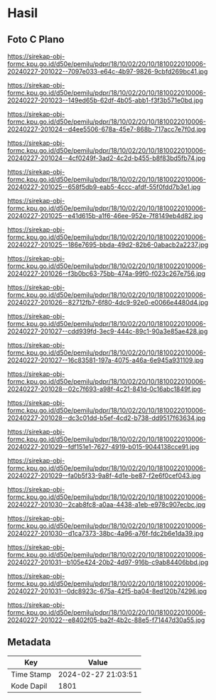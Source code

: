 # Hasil

## Foto C Plano

https://sirekap-obj-formc.kpu.go.id/d50e/pemilu/pdpr/18/10/02/20/10/1810022010006-20240227-201022--7097e033-e64c-4b97-9826-9cbfd269bc41.jpg

https://sirekap-obj-formc.kpu.go.id/d50e/pemilu/pdpr/18/10/02/20/10/1810022010006-20240227-201023--149ed65b-62df-4b05-abb1-f3f3b571e0bd.jpg

https://sirekap-obj-formc.kpu.go.id/d50e/pemilu/pdpr/18/10/02/20/10/1810022010006-20240227-201024--d4ee5506-678a-45e7-868b-717acc7e7f0d.jpg

https://sirekap-obj-formc.kpu.go.id/d50e/pemilu/pdpr/18/10/02/20/10/1810022010006-20240227-201024--4cf0249f-3ad2-4c2d-b455-b8f83bd5fb74.jpg

https://sirekap-obj-formc.kpu.go.id/d50e/pemilu/pdpr/18/10/02/20/10/1810022010006-20240227-201025--658f5db9-eab5-4ccc-afdf-55f0fdd7b3e1.jpg

https://sirekap-obj-formc.kpu.go.id/d50e/pemilu/pdpr/18/10/02/20/10/1810022010006-20240227-201025--e41d615b-a1f6-46ee-952e-7f8149eb4d82.jpg

https://sirekap-obj-formc.kpu.go.id/d50e/pemilu/pdpr/18/10/02/20/10/1810022010006-20240227-201025--186e7695-bbda-49d2-82b6-0abacb2a2237.jpg

https://sirekap-obj-formc.kpu.go.id/d50e/pemilu/pdpr/18/10/02/20/10/1810022010006-20240227-201026--f3b0bc63-75bb-474a-99f0-f023c267e756.jpg

https://sirekap-obj-formc.kpu.go.id/d50e/pemilu/pdpr/18/10/02/20/10/1810022010006-20240227-201026--82712fb7-6f80-4dc9-92e0-e0066e4480d4.jpg

https://sirekap-obj-formc.kpu.go.id/d50e/pemilu/pdpr/18/10/02/20/10/1810022010006-20240227-201027--cdd939fd-3ec9-444c-89c1-90a3e85ae428.jpg

https://sirekap-obj-formc.kpu.go.id/d50e/pemilu/pdpr/18/10/02/20/10/1810022010006-20240227-201027--16c83581-197a-4075-a46a-6e945a931109.jpg

https://sirekap-obj-formc.kpu.go.id/d50e/pemilu/pdpr/18/10/02/20/10/1810022010006-20240227-201028--02c7f693-a98f-4c21-841d-0c16abc1849f.jpg

https://sirekap-obj-formc.kpu.go.id/d50e/pemilu/pdpr/18/10/02/20/10/1810022010006-20240227-201028--dc3c01dd-b5ef-4cd2-b738-dd9517f63634.jpg

https://sirekap-obj-formc.kpu.go.id/d50e/pemilu/pdpr/18/10/02/20/10/1810022010006-20240227-201029--fdf151e1-7627-4919-b015-9044138cce91.jpg

https://sirekap-obj-formc.kpu.go.id/d50e/pemilu/pdpr/18/10/02/20/10/1810022010006-20240227-201029--fa0b5f33-9a8f-4d1e-be87-f2e6f0cef043.jpg

https://sirekap-obj-formc.kpu.go.id/d50e/pemilu/pdpr/18/10/02/20/10/1810022010006-20240227-201030--2cab8fc8-a0aa-4438-a1eb-e978c907ecbc.jpg

https://sirekap-obj-formc.kpu.go.id/d50e/pemilu/pdpr/18/10/02/20/10/1810022010006-20240227-201030--d1ca7373-38bc-4a96-a76f-fdc2b6e1da39.jpg

https://sirekap-obj-formc.kpu.go.id/d50e/pemilu/pdpr/18/10/02/20/10/1810022010006-20240227-201031--b105e424-20b2-4d97-916b-c9ab84406bbd.jpg

https://sirekap-obj-formc.kpu.go.id/d50e/pemilu/pdpr/18/10/02/20/10/1810022010006-20240227-201031--0dc8923c-675a-42f5-ba04-8ed120b74296.jpg

https://sirekap-obj-formc.kpu.go.id/d50e/pemilu/pdpr/18/10/02/20/10/1810022010006-20240227-201022--e8402f05-ba2f-4b2c-88e5-f71447d30a55.jpg


## Metadata

| Key        | Value               |
| ---------- | ------------------- |
| Time Stamp | 2024-02-27 21:03:51 |
| Kode Dapil | 1801                |



